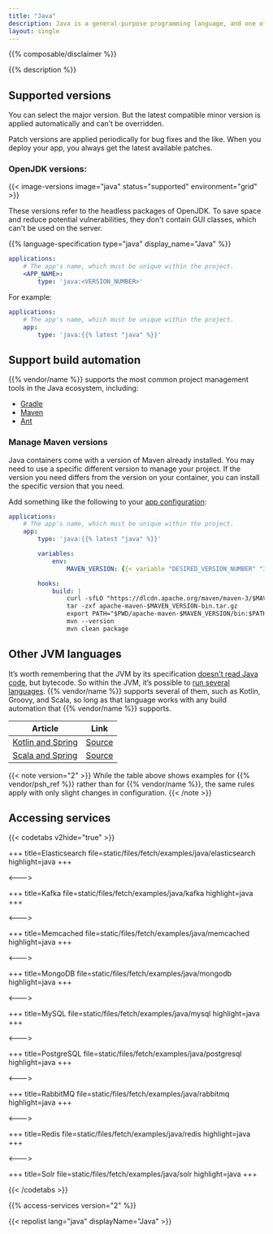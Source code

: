 ```yaml
---
title: "Java"
description: Java is a general-purpose programming language, and one of the most popular in the world today. {{% vendor/name %}} supports Java runtimes that can be used with build management tools such as Gradle, Maven, and Ant.
layout: single
---
```


{{% composable/disclaimer %}}

{{% description %}}

## Supported versions

You can select the major version. But the latest compatible minor version is applied automatically and can’t be overridden.

Patch versions are applied periodically for bug fixes and the like. When you deploy your app, you always get the latest available patches.

### OpenJDK versions:

{{< image-versions image="java" status="supported" environment="grid" >}}

These versions refer to the headless packages of OpenJDK.
To save space and reduce potential vulnerabilities, they don't contain GUI classes, which can't be used on the server.

{{% language-specification type="java" display\_name="Java" %}}

```yaml {configFile="app"}
applications:
    # The app's name, which must be unique within the project.
    <APP_NAME>:
        type: 'java:<VERSION_NUMBER>'
```

For example:

```yaml {configFile="app"}
applications:
    # The app's name, which must be unique within the project.
    app:
        type: 'java:{{% latest "java" %}}'
```

## Support build automation

{{% vendor/name %}} supports the most common project management tools in the Java ecosystem, including:

*   [Gradle](https://gradle.org/)
*   [Maven](https://maven.apache.org/)
*   [Ant](https://ant.apache.org/)

### Manage Maven versions

Java containers come with a version of Maven already installed.
You may need to use a specific different version to manage your project.
If the version you need differs from the version on your container, you can install the specific version that you need.

Add something like the following to your [app configuration](../../create-apps/_index.md):

```yaml {configFile="app"}
applications:
    # The app's name, which must be unique within the project.
    app:
        type: 'java:{{% latest "java" %}}'

        variables:
            env:
                MAVEN_VERSION: {{< variable "DESIRED_VERSION_NUMBER" "3.8.6" >}}

        hooks:
            build: |
                curl -sfLO "https://dlcdn.apache.org/maven/maven-3/$MAVEN_VERSION/binaries/apache-maven-$MAVEN_VERSION-bin.tar.gz"
                tar -zxf apache-maven-$MAVEN_VERSION-bin.tar.gz
                export PATH="$PWD/apache-maven-$MAVEN_VERSION/bin:$PATH"
                mvn --version
                mvn clean package
```

## Other JVM languages

It’s worth remembering that the JVM by its specification [doesn't read Java code](https://docs.oracle.com/javase/specs/jvms/se8/html/index.html), but bytecode. So within the JVM, it’s possible to [run several languages](https://en.wikipedia.org/wiki/List_of_JVM_languages). {{% vendor/name %}} supports several of them, such as Kotlin, Groovy, and Scala, so long as that language works with any build automation that {{% vendor/name %}} supports.

| Article                                                                                     | Link                                                            |
| ------------------------------------------------------------------------------------------- | --------------------------------------------------------------- |
| [Kotlin and Spring](https://platform.sh/blog/2019/ready-to-have-fun-try-kotlin-and-spring/) | [Source](https://github.com/platformsh-templates/spring-kotlin) |
| [Scala and Spring](https://dzone.com/articles/spring-scala-cloud-psh)                       | [Source](https://github.com/platformsh-examples/scala)          |

{{< note version="2" >}}
While the table above shows examples for {{% vendor/psh\_ref %}} rather than for {{% vendor/name %}}, the same rules apply with only slight changes in configuration.
{{< /note >}}

## Accessing services

{{< codetabs v2hide="true" >}}

\+++
title=Elasticsearch
file=static/files/fetch/examples/java/elasticsearch
highlight=java
\+++

<--->

\+++
title=Kafka
file=static/files/fetch/examples/java/kafka
highlight=java
\+++

<--->

\+++
title=Memcached
file=static/files/fetch/examples/java/memcached
highlight=java
\+++

<--->

\+++
title=MongoDB
file=static/files/fetch/examples/java/mongodb
highlight=java
\+++

<--->

\+++
title=MySQL
file=static/files/fetch/examples/java/mysql
highlight=java
\+++

<--->

\+++
title=PostgreSQL
file=static/files/fetch/examples/java/postgresql
highlight=java
\+++

<--->

\+++
title=RabbitMQ
file=static/files/fetch/examples/java/rabbitmq
highlight=java
\+++

<--->

\+++
title=Redis
file=static/files/fetch/examples/java/redis
highlight=java
\+++

<--->

\+++
title=Solr
file=static/files/fetch/examples/java/solr
highlight=java
\+++

{{< /codetabs >}}

{{% access-services version="2" %}}

{{< repolist lang="java" displayName="Java" >}}
